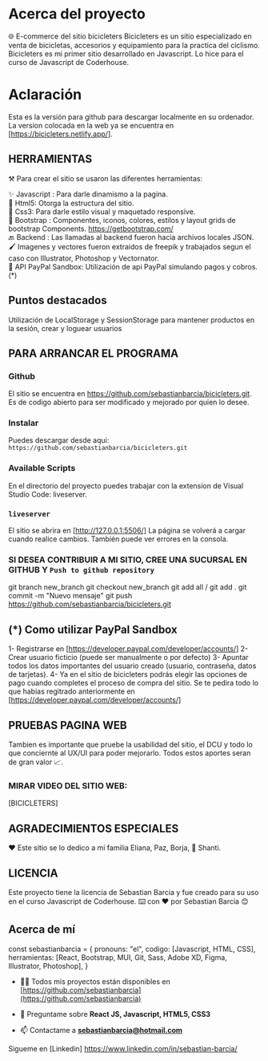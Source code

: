 # Acerca del proyecto
🌐 E-commerce del sitio bicicleters
Bicicleters es un sitio especializado en venta de bicicletas, accesorios y equipamiento para la practica del ciclismo.
Bicicleters es mi primer sitio desarrollado en Javascript. 
Lo hice para el curso de Javascript de Coderhouse.

# Aclaración
Esta es la versión para github para descargar localmente en su ordenador. 
La version colocada en la web ya se encuentra en [https://bicicleters.netlify.app/].  

## HERRAMIENTAS
⚒️ Para crear el sitio se usaron las diferentes herramientas: 

✨ Javascript : Para darle dinamismo a la pagina.<br>
🗼 Html5: Otorga la estructura del sitio.<br>
🎨 Css3: Para darle estilo visual y maquetado responsive.<br>
🍥 Bootstrap : Componentes, iconos, colores, estilos y layout grids de bootstrap Components.
https://getbootstrap.com/ <br>
🔙 Backend : Las llamadas al backend fueron hacia archivos locales JSON. <br>
🖌️ Imagenes y vectores fueron extraidos de freepik y trabajados segun el caso con Illustrator, Photoshop y Vectornator.<br>
🧾 API PayPal Sandbox: Utilización de api PayPal simulando pagos y cobros.(*)<br>

## Puntos destacados 
Utilización de LocalStorage y SessionStorage para mantener productos en la sesión, crear y loguear usuarios

## PARA ARRANCAR EL PROGRAMA

### Github
El sitio se encuentra en https://github.com/sebastianbarcia/bicicleters.git.
Es de codigo abierto para ser modificado y mejorado por quien lo desee.

### Instalar
Puedes descargar desde aqui: 
`https://github.com/sebastianbarcia/bicicleters.git`

### Available Scripts
En el directorio del proyecto puedes trabajar con la extension de Visual Studio Code: liveserver.

### `liveserver`

El sitio se abrira en [http://127.0.0.1:5506/]
La página se volverá a cargar cuando realice cambios.
También puede ver errores en la consola.

### SI DESEA CONTRIBUIR A MI SITIO, CREE UNA SUCURSAL EN GITHUB Y `Push to github repository`
git branch new_branch 
git checkout new_branch
git add all / git add .
git commit -m "Nuevo mensaje"
git push https://github.com/sebastianbarcia/bicicleters.git

## (*) Como utilizar PayPal Sandbox 
1- Registrarse en [https://developer.paypal.com/developer/accounts/] 
2- Crear usuario ficticio (puede ser manualmente o por defecto)
3- Apuntar todos los datos importantes del usuario creado (usuario, contraseña, datos de tarjetas).
4- Ya en el sitio de bicicleters podrás elegir las opciones de pago cuando completes el proceso de compra del sitio. Se te pedira todo lo que habias regitrado anteriormente en [https://developer.paypal.com/developer/accounts/] 

## PRUEBAS PAGINA WEB 
Tambien es importante que pruebe la usabilidad del sitio, el DCU y todo lo que conciernte al UX/UI para poder mejorarlo. Todos estos aportes seran de gran valor 📈.

### MIRAR VIDEO DEL SITIO WEB:
[BICICLETERS]


## AGRADECIMIENTOS ESPECIALES
❤️ Este sitio se lo dedico a mi familia Eliana, Paz, Borja, 🐶 Shanti.

## LICENCIA
Este proyecto tiene la licencia de Sebastian Barcia y fue creado para su uso en el curso Javascript de Coderhouse.
⌨️ con ❤️ por Sebastian Barcia 😊

## Acerca de mí

const sebastianbarcia = {
  pronouns: "el",
  codigo: [Javascript, HTML, CSS],
  herramientas: [React, Bootstrap, MUI, Git, Sass, Adobe XD, Figma, Illustrator, Photoshop],
}

- 👨‍💻 Todos mis proyectos están disponibles en [https://github.com/sebastianbarcia](https://github.com/sebastianbarcia)

- 💬 Preguntame sobre **React JS, Javascript, HTML5, CSS3**

- 📫 Contactame a **sebastianbarcia@hotmail.com**

Sigueme en [Linkedin] https://www.linkedin.com/in/sebastian-barcia/


